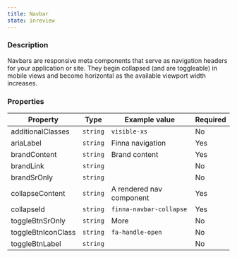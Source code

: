 ```yaml
---
title: Navbar
state: inreview
---
```


### Description

Navbars are responsive meta components that serve as navigation headers for your application or site. They begin collapsed (and are toggleable) in mobile views and become horizontal as the available viewport width increases.

### Properties

| Property           | Type     | Example value            | Required |
| ------------------ | -------- | ------------------------ | -------- |
| additionalClasses  | `string` | `visible-xs`             | No       |
| ariaLabel          | `string` | Finna navigation         | Yes      |
| brandContent       | `string` | Brand content            | Yes      |
| brandLink          | `string` |                          | No       |
| brandSrOnly        | `string` |                          | No       |
| collapseContent    | `string` | A rendered nav component | Yes      |
| collapseId         | `string` | `finna-navbar-collapse`  | Yes      |
| toggleBtnSrOnly    | `string` | More                     | No       |
| toggleBtnIconClass | `string` | `fa-handle-open`         | No       |
| toggleBtnLabel     | `string` |                          | No       |
